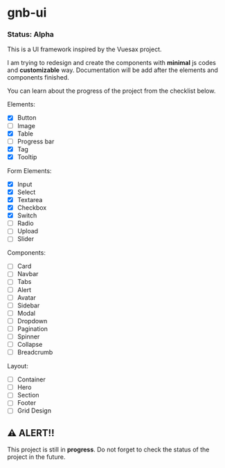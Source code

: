 # gnb-ui

### Status: Alpha

This is a UI framework inspired by the Vuesax project.

I am trying to redesign and create the components with **minimal** js codes and **customizable** way. Documentation will be add after the elements and components finished.

You can learn about the progress of the project from the checklist below.

Elements:

- [x] Button
- [ ] Image
- [x] Table
- [ ] Progress bar
- [x] Tag
- [x] Tooltip

Form Elements:

- [x] Input
- [x] Select
- [x] Textarea
- [x] Checkbox
- [x] Switch
- [ ] Radio
- [ ] Upload
- [ ] Slider

Components:

- [ ] Card
- [ ] Navbar
- [ ] Tabs
- [ ] Alert
- [ ] Avatar
- [ ] Sidebar
- [ ] Modal
- [ ] Dropdown
- [ ] Pagination
- [ ] Spinner
- [ ] Collapse
- [ ] Breadcrumb

Layout:

- [ ] Container
- [ ] Hero
- [ ] Section
- [ ] Footer
- [ ] Grid Design

## ⚠️ ALERT!!

This project is still in **progress**. Do not forget to check the status of the project in the future.
